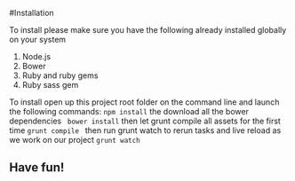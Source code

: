 #Installation

To install please make sure you have the following already installed globally on your system
1. Node.js
2. Bower
2. Ruby and ruby gems
3. Ruby sass gem

To install open up this project root folder on the command line and launch the following commands:
``
npm install
``
the download all the bower dependencies
`` 
bower install
``
then let grunt compile all assets for the first time
``
grunt compile 
``
then run grunt watch to rerun tasks and live reload as we work on our project
``
grunt watch
`` 

## Have fun!
